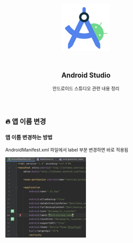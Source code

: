 <div align="center">
  <p>
    <img src="../README.assets/studio.png">
  </p>
  <br>
  <h2>Android Studio</h2>
  <p>안드로이드 스튜디오 관련 내용 정리</p>
  <br>
  <br>
</div>


## 🔥 앱 이름 변경

### 앱 이름 변경하는 방법

AndroidManifest.xml 파일에서 label 부분 변경하면 바로 적용됨

<img src="../README.assets/name.png" alt="svg" align="left" width="50%" />
